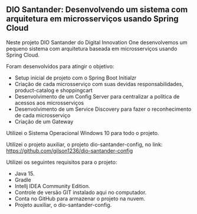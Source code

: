 ## DIO Santander: Desenvolvendo um sistema com arquitetura em microsserviços usando Spring Cloud

Neste projeto DIO Santander do Digital Innovation One desenvolvemos um pequeno sistema com arquitetura baseada em microsserviços usando Spring Cloud.

Foram desenvolvidos para atingir o objetivo:

* Setup inicial de projeto com o Spring Boot Initialzr
* Criação de cada microsserviço com suas devidas responsabilidades, product-catalog e shoppingcart
* Desenvolvimento de um Config Server para centralizar a política de acessos aos microsserviços
* Desenvolvimento de um Service Discovery para fazer o reconhecimento de cada microsserviço
* Criação de um Gateway

Utilizei o Sistema Operacional Windows 10 para todo o projeto.

Utilizei o projeto auxiliar, o projeto dio-santander-config, no link: https://github.com/gilson1236/dio-santander-config

Utilizei os seguintes requisitos para o projeto:

* Java 15.
* Gradle
* Intellj IDEA Community Edition.
* Controle de versão GIT instalado aqui no computador.
* Conta no GitHub para armazenar o projeto na nuvem.
* Projeto auxiliar, o dio-santander-config.


